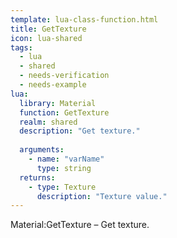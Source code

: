 ```yaml
---
template: lua-class-function.html
title: GetTexture
icon: lua-shared
tags:
  - lua
  - shared
  - needs-verification
  - needs-example
lua:
  library: Material
  function: GetTexture
  realm: shared
  description: "Get texture."
  
  arguments:
    - name: "varName"
      type: string
  returns:
    - type: Texture
      description: "Texture value."
---
```


<div class="lua__search__keywords">
Material:GetTexture &#x2013; Get texture.
</div>
